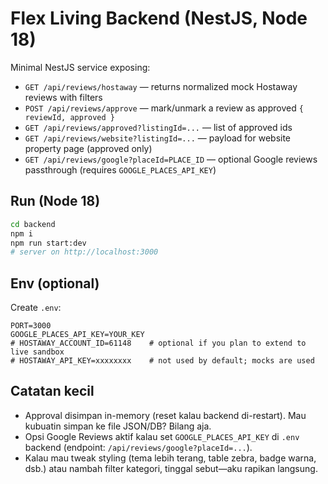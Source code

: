 
# Flex Living Backend (NestJS, Node 18)
Minimal NestJS service exposing:
- `GET /api/reviews/hostaway` — returns normalized mock Hostaway reviews with filters
- `POST /api/reviews/approve` — mark/unmark a review as approved `{ reviewId, approved }`
- `GET /api/reviews/approved?listingId=...` — list of approved ids
- `GET /api/reviews/website?listingId=...` — payload for website property page (approved only)
- `GET /api/reviews/google?placeId=PLACE_ID` — optional Google reviews passthrough (requires `GOOGLE_PLACES_API_KEY`)

## Run (Node 18)
```bash
cd backend
npm i
npm run start:dev
# server on http://localhost:3000
```

## Env (optional)
Create `.env`:
```env
PORT=3000
GOOGLE_PLACES_API_KEY=YOUR_KEY
# HOSTAWAY_ACCOUNT_ID=61148    # optional if you plan to extend to live sandbox
# HOSTAWAY_API_KEY=xxxxxxxx    # not used by default; mocks are used
```


## Catatan kecil

- Approval disimpan in-memory (reset kalau backend di-restart). Mau kubuatin simpan ke file JSON/DB? Bilang aja.
- Opsi Google Reviews aktif kalau set `GOOGLE_PLACES_API_KEY` di `.env` backend (endpoint: `/api/reviews/google?placeId=...`).
- Kalau mau tweak styling (tema lebih terang, table zebra, badge warna, dsb.) atau nambah filter kategori, tinggal sebut—aku rapikan langsung.
